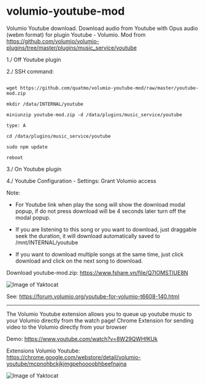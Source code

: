 # volumio-youtube-mod
Volumio Youtube download.  Download audio from Youtube with Opus audio (webm format) for plugin Youtube - Volumio.
Mod from https://github.com/volumio/volumio-plugins/tree/master/plugins/music_service/youtube


1./ Off Youtube plugin

2./ SSH command:
```

wget https://github.com/quatmo/volumio-youtube-mod/raw/master/youtube-mod.zip

mkdir /data/INTERNAL/youtube

miniunzip youtube-mod.zip -d /data/plugins/music_service/youtube

type: A

cd /data/plugins/music_service/youtube

sudo npm update

reboot
```
3./ On Youtube plugin

4./ Youtube Configuration - Settings: Grant Volumio access

Note:
- For Youtube link when play the song will show the download modal popup, if do not press download will be 4 seconds later turn off the modal popup.

- If you are listening to this song or you want to download, just draggable seek the duration, it will download automatically saved to /mnt/INTERNAL/youtube

- If you want to download multiple songs at the same time, just click download and click on the next song to download.

Download youtube-mod.zip: https://www.fshare.vn/file/Q7IOMSTIUE8N


![Image of Yaktocat](https://forum.volumio.org/resources/image/3242)

See: https://forum.volumio.org/youtube-for-volumio-t6608-140.html

-------------------------------------------------
The Volumio Youtube extension allows you to queue up youtube music to your Volumio directly from the watch page!
Chrome Extension for sending video to the Volumio directly from your browser

Demo: https://www.youtube.com/watch?v=8W29QWHfKUk

Extensions Volumio Youtube: https://chrome.google.com/webstore/detail/volumio-youtube/mcpnohbckjkjmgpehoooobhbeefnajna

![Image of Yaktocat](https://forum.volumio.org/resources/image/3249)



